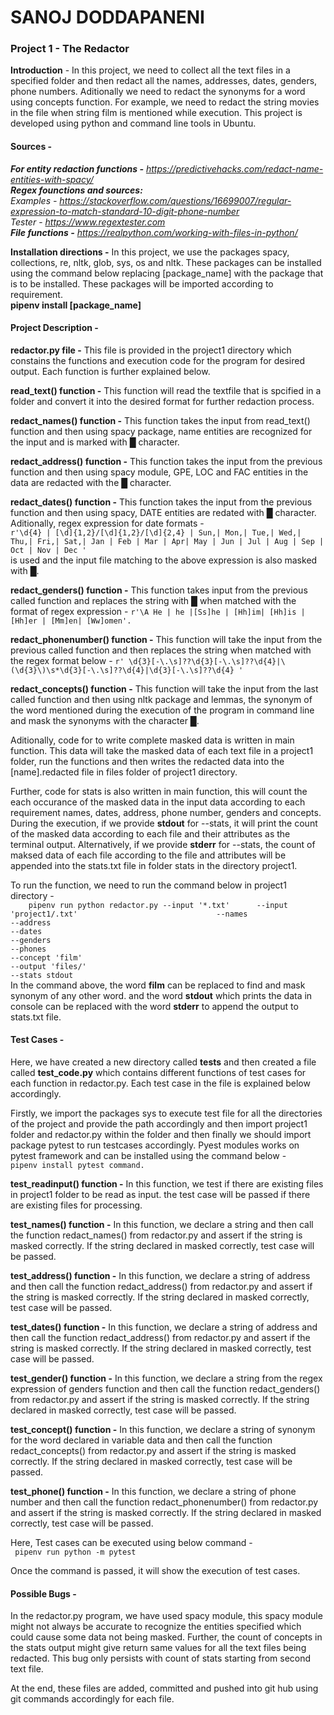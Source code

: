# SANOJ DODDAPANENI
### Project 1 - The Redactor
**Introduction** - In this project, we need to collect all the text files in a specified folder and then redact all the names, addresses, dates, genders, phone numbers. Aditionally we need to redact the synonyms for a word using concepts function. For example, we need to redact the string movies in the file when string film is mentioned while execution. This project is developed using python and command line tools in Ubuntu.  
#### Sources -   
**_For entity redaction functions -_** _https://predictivehacks.com/redact-name-entities-with-spacy/_  
**_Regex founctions and sources:_**  
_Examples -_ _https://stackoverflow.com/questions/16699007/regular-expression-to-match-standard-10-digit-phone-number_  
_Tester_ - _https://www.regextester.com_  
**_File functions -_** _https://realpython.com/working-with-files-in-python/_  

**Installation directions -** In this project, we use the packages spacy, collections, re, nltk, glob, sys, os and nltk. These packages can be installed using the command below replacing [package_name] with the package that is to be installed. These packages will be imported according to requirement.  
**pipenv install [package_name]**  

#### Project Description -
**redactor.py file -** This file is provided in the project1 directory which constains the functions and execution code for the program for desired output. Each function is further explained below.

**read_text() function -** This function will read the textfile that is spcified in a folder and convert it into the desired format for further redaction process.

**redact_names() function -** This function takes the input from read_text() function and then using spacy package, name entities are recognized for the input and is marked with █ character.

**redact_address() function -** This function takes the input from the previous function and then using spacy module, GPE, LOC and FAC entities in the data are redacted with the █ character.

**redact_dates() function -** This function takes the input from the previous function and then using spacy, DATE entities are redated with █ character. Aditionally, regex expression for date formats -  
    ``` r'\d{4} | [\d]{1,2}/[\d]{1,2}/[\d]{2,4} | Sun,| Mon,| Tue,| Wed,| Thu,| Fri,| Sat,| Jan | Feb | Mar | Apr| May | Jun | Jul | Aug | Sep | Oct | Nov | Dec ' ```  
is used and the input file matching to the above expression is also masked with █.

**redact_genders() function -**  This function takes input from the previous called function and replaces the string with █ when matched with the format of regex expression -  ``` r'\A He | he |[Ss]he | [Hh]im| [Hh]is | [Hh]er | [Mm]en| [Ww]omen'. ```

**redact_phonenumber() function -** This function will take the input from the previous called function and then replaces the string when matched with the regex format below -  ``` r' \d{3}[-\.\s]??\d{3}[-\.\s]??\d{4}|\(\d{3}\)\s*\d{3}[-\.\s]??\d{4}|\d{3}[-\.\s]??\d{4} ' ```

**redact_concepts() function -** This function will take the input from the last called function and then using nltk package and lemmas, the synonym of the word mentioned during the execution of the program in command line and mask the synonyms with the character █.

Aditionally, code for to write complete masked data is written in main function. This data will take the masked data of each text file in a project1 folder, run the functions and then writes the redacted data into the [name].redacted file in files folder of project1 directory.

Further, code for stats is also written in main function, this will count the each occurance of the masked data in the input data according to each requirement names, dates, address, phone number, genders and concepts. During the execution, if we provide **stdout** for --stats, it will print the count of the masked data according to each file and their attributes as the terminal output. Alternatively, if we provide **stderr** for --stats, the count of maksed data of each file according to the file and attributes will be appended into the stats.txt file in folder stats in the directory project1.

To run the function, we need to run the command below in project1 directory -  
```    pipenv run python redactor.py --input '*.txt'      --input 'project1/.txt'                               --names                                                                                                                     --address                                                                                                                   --dates                                                                                                                     --genders                                                                                                                   --phones                                                                                                                   --concept 'film'                                                                                                           --output 'files/'                                                                                                           --stats stdout```  
In the command above, the word **film** can be replaced to find and mask synonym of any other word. and the word **stdout** which prints the data in console can be replaced with the word **stderr** to append the output to stats.txt file.

#### Test Cases - 
Here, we have created a new directory called **tests** and then created a file called **test_code.py** which contains different functions of test cases for each function in redactor.py. Each test case in the file is explained below accordingly.

Firstly, we import the packages sys to execute test file for all the directories of the project and provide the path accordingly and then import project1 folder and redactor.py within the folder and then finally we should import package pytest to run testcases accordingly. Pyest modules works on pytest framework and can be installed using the command below -  
```pipenv install pytest command.```

**test_readinput() function -** In this function, we test if there are existing files in project1 folder to be read as input. the test case will be passed if there are existing files for processing.

**test_names() function -** In this function, we declare a string and then call the function redact_names() from redactor.py and assert if the string is masked correctly. If the string declared in masked correctly, test case will be passed.

**test_address() function -** In this function, we declare a string of address and then call the function redact_address() from redactor.py and assert if the string is masked correctly. If the string declared in masked correctly, test case will be passed.

**test_dates() function -** In this function, we declare a string of address and then call the function redact_address() from redactor.py and assert if the string is masked correctly. If the string declared in masked correctly, test case will be passed.

**test_gender() function -** In this function, we declare a string from the regex expression of genders function and then call the function redact_genders() from redactor.py and assert if the string is masked correctly. If the string declared in masked correctly, test case will be passed.

**test_concept() function -** In this function, we declare a string of synonym for the word declared in variable data and then call the function redact_concepts() from redactor.py and assert if the string is masked correctly. If the string declared in masked correctly, test case will be passed.

**test_phone() function -** In this function, we declare a string of phone number and then call the function redact_phonenumber() from redactor.py and assert if the string is masked correctly. If the string declared in masked correctly, test case will be passed.

Here, Test cases can be executed using below command -  
``` pipenv run python -m pytest```

Once the command is passed, it will show the execution of test cases.

#### Possible Bugs -  
In the redactor.py program, we have used spacy module, this spacy module might not always be accurate to recognize the entities specified which could cause some data not being masked. Further, the count of concepts in the stats output might give return same values for all the text files being redacted. This bug only persists with count of stats starting from second text file.

At the end, these files are added, committed and pushed into git hub using git commands accordingly for each file.
